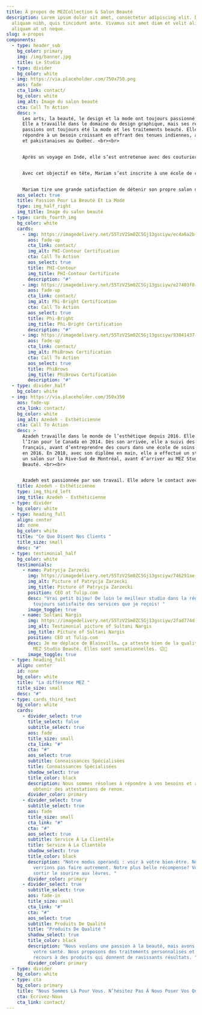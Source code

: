 ```yaml
---
title: À propos de MEZCollection & Salon Beauté
description: Lorem ipsum dolor sit amet, consectetur adipiscing elit. Duis at
  aliquam nibh, quis tincidunt ante. Vivamus sit amet diam et velit aliquam
  aliquam at ut neque.
slug: a-propos
components:
  - type: header_sub
    bg_color: primary
    img: /img/banner.jpg
    title: Le Studio
  - type: divider
    bg_color: white
  - img: https://via.placeholder.com/750x750.png
    aos: fade
    cta_link: contact/
    bg_color: white
    img_alt: Image du salon beauté
    cta: Call To Action
    desc: >
      Les arts, la beauté, le design et la mode ont toujours passionné Mariam.
      Elle a travaillé dans le domaine du design graphique, mais ses réelles
      passions ont toujours été la mode et les traitements beauté. Elle a voulu
      répondre à un besoin croissant en offrant des tenues indiennes, afghanes
      et pakistanaises au Québec. <br><br>


      Après un voyage en Inde, elle s’est entretenue avec des couturiers réputés en vue de concrétiser son rêve d’importer de splendides vêtements traditionnels de l’Inde. En janvier 2017, elle a ouvert sa propre boutique MEZ Collections, qu’elle voulait tout de même complémenter de vêtements traditionnels de l’Afghanistan. Rapidement, sa boutique a gagné en notoriété et s’est taillé une place dans le cœur de clients partout dans le monde. Depuis, son rêve n’a fait que grandir et elle s’est convaincue qu’une boutique ne saurait être complète sans un salon de beauté multiservice. <br><br>


      Avec cet objectif en tête, Mariam s’est inscrite à une école de coiffure et a travaillé à l’obtention de diverses attestations en micropigmentation en maquillage permanent et semi-permanente, en pose d’extensions de cils, en soins des ongles et en microaiguillage (aussi appelé microneedling, thérapie d’induction de collagène ou resserrement cutané avec microaiguillage) auprès de différents instituts beauté réputés comme PhiAcademy. Enfin, elle a ouvert MEZ Studio Beauté en avril 2018 — un salon multiservice où les artistes beauté sont dûment qualifiés. <br><br>


      Mariam tire une grande satisfaction de détenir son propre salon de beauté et sa propre boutique de mode. Le nom de son commerce s’inspire d’ailleurs du prénom de ses trois magnifiques filles — Mariha, Elaha et Zahra. Elle adore son travail et c’est pour elle une grande source de joie de voir ses clientes repartir avec le sourire. Elle fait fond sur son multilinguisme pour offrir ses services en français, en anglais et en dari. <br><br>
    aos_select: true
    title: Passion Pour La Beauté Et La Mode
    type: img_half_right
    img_title: Image du salon beauté
  - type: cards_fourth_img
    bg_color: white
    cards:
      - img: https://imagedelivery.net/55TzV2Sm0ZC5Gj13gsciyw/ec4a6a2b-ddb2-423d-3598-f67d268e9900/600x400
        aos: fade-up
        cta_link: contact/
        img_alt: PHI-Contour Certification
        cta: Call To Action
        aos_select: true
        title: PHI-Contour
        img_title: PHI-Contour Certificate
        description: "#"
      - img: https://imagedelivery.net/55TzV2Sm0ZC5Gj13gsciyw/e27403f0-2191-45f6-8b60-2a1d10367d00/600x400
        aos: fade-up
        cta_link: contact/
        img_alt: Phi-Bright Certification
        cta: Call To Action
        aos_select: true
        title: Phi-Bright
        img_title: Phi-Bright Certification
        description: "#"
      - img: https://imagedelivery.net/55TzV2Sm0ZC5Gj13gsciyw/93041437-26d1-4ab5-47c8-594ff59b4000/600x400
        aos: fade-up
        cta_link: contact/
        img_alt: PhiBrows Certification
        cta: Call To Action
        aos_select: true
        title: PhiBrows
        img_title: PhiBrows Certification
        description: "#"
  - type: divider_half
    bg_color: white
  - img: https://via.placeholder.com/350x350
    aos: fade-up
    cta_link: contact/
    bg_color: white
    img_alt: Azedeh - Esthéticienne
    cta: Call To Action
    desc: >
      Azadeh travaille dans le monde de l’esthétique depuis 2016. Elle a quitté
      l’Iran pour le Canada en 2014. Dès son arrivée, elle a suivi des cours de
      français, avant d’entreprendre des cours dans une école de soins de beauté
      en 2016. En 2018, avec son diplôme en main, elle a effectué un stage dans
      un salon sur la Rive-Sud de Montréal, avant d’arriver au MEZ Studio
      Beauté. <br><br>


      Azadeh est passionnée par son travail. Elle adore le contact avec ses clientes et aime leur donner des conseils pratiques pour les aider à obtenir une peau d’apparence saine et radieuse. Elle est reconnue pour ses doigts de fée, qui lui sont d’excellents outils lorsqu’elle offre des soins au visage. Elle est titulaire de diverses attestations en rehaussement des cils, en pose d’extensions de cils, en microaiguillage (aussi appelé microneedling, thérapie d’induction de collagène ou resserrement cutané avec microaiguillage), en épilation au laser et en électrolyse. 
    title: Azedeh - Esthéticienne
    type: img_third_left
    img_title: Azedeh - Esthéticienne
  - type: divider
    bg_color: white
  - type: heading_full
    align: center
    id: none
    bg_color: white
    title: "Ce Que Disent Nos Clients "
    title_size: small
    desc: "#"
  - type: testimonial_half
    bg_color: white
    testimonials:
      - name: Patrycja Zarzecki
        img: https://imagedelivery.net/55TzV2Sm0ZC5Gj13gsciyw/746291ae-2d5f-4fdb-86b8-4a74a3774f00/TestimonialBubble
        img_alt: Picture of Patrycja Zarzecki
        img_title: Picture of Patrycja Zarzecki
        position: CEO at Tulip.com
        desc: "Vrai petit bijou! De loin le meilleur studio dans la région. Je suis
          toujours satisfaite des services que je reçois! "
        image_toggle: true
      - name: Sultani Nargis
        img: https://imagedelivery.net/55TzV2Sm0ZC5Gj13gsciyw/2fad774d-7151-48f3-cf1a-bdbf75dc5500/TestimonialBubble
        img_alt: Testimonial picture of Sultani Nargis
        img_title: Picture of Sultani Nargis
        position: CEO at Tulip.com
        desc: Je me déplace de Blainville… ça atteste bien de la qualité des services du
          MEZ Studio Beauté. Elles sont sensationnelles. 😊🙂
        image_toggle: true
  - type: heading_full
    align: center
    id: none
    bg_color: white
    title: "La différence MEZ "
    title_size: small
    desc: "#"
  - type: cards_third_text
    bg_color: white
    cards:
      - divider_select: true
        title_select: false
        subtitle_select: true
        aos: fade
        title_size: small
        cta_link: "#"
        cta: "#"
        aos_select: true
        subtitle: Connaissances Spécialisées
        title: Connaissances Spécialisées
        shadow_select: true
        title_color: black
        description: Nous sommes résolues à répondre à vos besoins et avons cherché à
          obtenir des attestations de renom.
        divider_color: primary
      - divider_select: true
        subtitle_select: true
        aos: fade
        title_size: small
        cta_link: "#"
        cta: "#"
        aos_select: true
        subtitle: Service À La Clientèle
        title: Service À La Clientèle
        shadow_select: true
        title_color: black
        description: "Notre modus operandi : voir à votre bien-être. Nous ne nous
          verrions pas faire autrement. Notre plus belle récompense? Vous voir
          sortir le sourire aux lèvres. "
        divider_color: primary
      - divider_select: true
        subtitle_select: true
        aos: fade-in
        title_size: small
        cta_link: "#"
        cta: "#"
        aos_select: true
        subtitle: Produits De Qualité
        title: "Produits De Qualité "
        shadow_select: true
        title_color: black
        description: "Nous voulons une passion à la beauté, mais avons aussi à cœur
          votre santé. Nous proposons des traitements personnalisés et avons
          recours à des produits qui donnent de ravissants résultats. "
        divider_color: primary
  - type: divider
    bg_color: white
  - type: cta
    bg_color: primary
    title: "Nous Sommes Là Pour Vous. N’hésitez Pas À Nous Poser Vos Questions.   "
    cta: Écrivez-Nous
    cta_link: contact/
---
```


